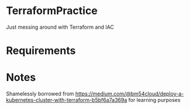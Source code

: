 # TerraformPractice
Just messing around with Terraform and IAC 

# Requirements 

# Notes
Shamelessly borrowed from https://medium.com/@bm54cloud/deploy-a-kubernetes-cluster-with-terraform-b5bf6a7a369a for learning purposes